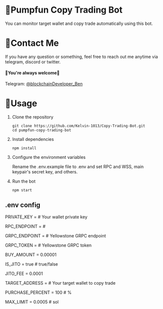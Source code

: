 # 🤖Pumpfun Copy Trading Bot

You can monitor target wallet and copy trade automatically using this bot.


# 💬Contact Me

If you have any question or something, feel free to reach out me anytime via telegram, discord or twitter.
<br>
#### 🌹You're always welcome🌹

Telegram: [@blockchainDeveloper_Ben](https://t.me/blockchainDeveloper_Ben) <br>


# 👀Usage
1. Clone the repository

    ```
    git clone https://github.com/Kelvin-1013/Copy-Trading-Bot.git
    cd pumpfun-copy-trading-bot
    ```
2. Install dependencies

    ```
    npm install
    ```
3. Configure the environment variables

    Rename the .env.example file to .env and set RPC and WSS, main keypair's secret key, and others.

4. Run the bot

    ```
    npm start
    ```


## .env config

PRIVATE_KEY = # Your wallet private key

RPC_ENDPOINT = # 

GRPC_ENDPOINT = # Yellowstone GRPC endpoint

GRPC_TOKEN = # Yellowstone GRPC token

BUY_AMOUNT = 0.00001

IS_JITO = true # true/false

JITO_FEE = 0.0001

TARGET_ADDRESS = # Your target wallet to copy trade

PURCHASE_PERCENT = 100  # %

MAX_LIMIT = 0.0005 # sol

